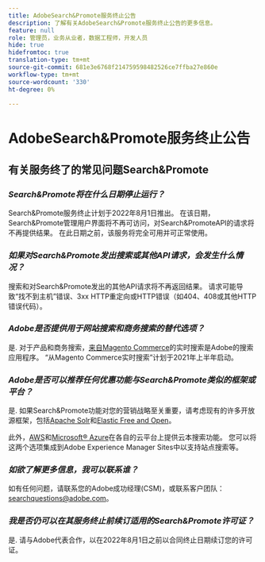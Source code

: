 ```yaml
---
title: AdobeSearch&Promote服务终止公告
description: 了解有关AdobeSearch&Promote服务终止公告的更多信息。
feature: null
role: 管理员，业务从业者，数据工程师，开发人员
hide: true
hidefromtoc: true
translation-type: tm+mt
source-git-commit: 681e3e6768f214759598482526ce7ffba27e860e
workflow-type: tm+mt
source-wordcount: '330'
ht-degree: 0%

---
```



# AdobeSearch&amp;Promote服务终止公告

## 有关服务终了的常见问题Search&amp;Promote

### **_Search&amp;Promote将在什么日期停止运行？_**

Search&amp;Promote服务终止计划于2022年8月1日推出。 在该日期，Search&amp;Promote管理用户界面将不再可访问，对Search&amp;PromoteAPI的请求将不再提供结果。 在此日期之前，该服务将完全可用并可正常使用。

### **_如果对Search&amp;Promote发出搜索或其他API请求，会发生什么情况？_**

搜索和对Search&amp;Promote发出的其他API请求将不再返回结果。 请求可能导致“找不到主机”错误、3xx HTTP重定向或HTTP错误（如404、408或其他HTTP错误代码）。

### **_Adobe是否提供用于网站搜索和商务搜索的替代选项？_**

是. 对于产品和商务搜索，[来自Magento Commerce](https://blog.adobe.com/en/publish/2020/11/23/new-ai-capabilities-for-magento-commerce-improve-retail.html)的实时搜索是Adobe的搜索应用程序。 “从Magento Commerce实时搜索”计划于2021年上半年启动。

### **_Adobe是否可以推荐任何优惠功能与Search&amp;Promote类似的框架或平台？_**

是. 如果Search&amp;Promote功能对您的营销战略至关重要，请考虑现有的许多开放源框架，包括[Apache Solr](https://solr.apache.org/)和[Elastic Free and Open](https://www.elastic.co/about/free-and-open)。

此外，[AWS](https://aws.amazon.com/cloudsearch/)和[Microsoft® Azure](https://azure.microsoft.com/en-us/services/search/)在各自的云平台上提供云本搜索功能。 您可以将这两个选项集成到Adobe Experience Manager Sites中以支持站点搜索等。

### **_如欲了解更多信息，我可以联系谁？_**

如有任何问题，请联系您的Adobe成功经理(CSM)，或联系客户团队：[searchquestions@adobe.com](mailto:searchquestions@adobe.com)。

### **_我是否仍可以在其服务终止前续订适用的Search&amp;Promote许可证？_**

是. 请与Adobe代表合作，以在2022年8月1日之前以合同终止日期续订您的许可证。